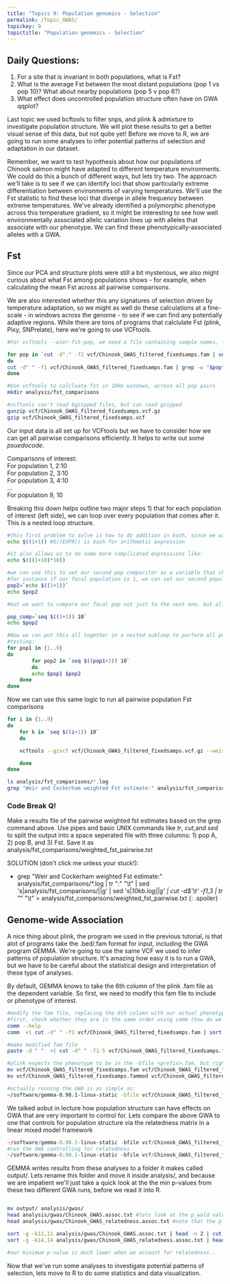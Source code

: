 ```yaml
---
title: "Topics 9: Population genomics - Selection"
permalink: /Topic_GWAS/
topickey: 9
topictitle: "Population genomics - Selection"
---
```


## Daily Questions:
1. For a site that is invariant in both populations, what is Fst?
2. What is the average Fst between the most distant populations (pop 1 vs pop 10)? What about nearby populations (pop 5 v pop 6?)
3. What effect does uncontrolled population structure often have on GWA qqplot?

Last topic we used bcftools to filter snps, and plink & admixture to investigate population structure. We will plot these results to get a better visual sense of this data, but not quite yet! Before we move to R, we are going to run some analyses to infer potential patterns of selection and adaptation in our dataset. 

Remember, we want to test hypothesis about how our populations of Chinook salmon might have adapted to different temperature environments. We could do this a bunch of different ways, but lets try two. The approach we'll take is to see if we can identify loci that show particularly extreme differentiation between environments of varying temperatures. We'll use the Fst statistic to find these loci that diverge in allele frequency between extreme temperatures. We've already identified a polymorphic phenotype across this temperature gradient, so it might be interesting to see how well environmentally associated allelic variation lines up with alleles that associate with our phenotype. We can find these phenotypically-associated alleles with a GWA. 


## Fst ##

Since our PCA and structure plots were still a bit mysterious, we also might curious about what Fst among populations shows - for example, when calculating the mean Fst across all pairwise comparisons. 

We are also interested whether this any signatures of selection driven by temperature adaptation, so we might as well do these calculations at a fine-scale - in windows across the genome - to see if we can find any potentially adaptive regions. While there are tons of programs that calclulate Fst (plink, Pixy, SNPrelate), here we're going to use VCFtools.


```bash
#For vcftools --wier-fst-pop, we need a file containing sample names, for each pop

for pop in `cut -d"." -f2 vcf/Chinook_GWAS_filtered_fixedsamps.fam | uniq`
do
cut -d" " -f1 vcf/Chinook_GWAS_filtered_fixedsamps.fam | grep -w "$pop" > ${pop}.samples
done

#Use vcftools to calcluate fst in 10kb windows, across all pop pairs
mkdir analysis/fst_comparisons

#vcftools can't read bgzipped files, but can read gzipped
gunzip vcf/Chinook_GWAS_filtered_fixedsamps.vcf.gz
gzip vcf/Chinook_GWAS_filtered_fixedsamps.vcf
```

Our input data is all set up for VCFtools but we have to consider how we can get all pairwise comparisons efficiently.
It helps to write out some _psuedocode_.

Comparisons of interest:  
For population 1, 2:10  
For population 2, 3:10  
For population 3, 4:10  
...  
For population 9, 10  

Breaking this down helps outline two major steps 1) that for each population of interest (left side), we can loop over every population that comes after it. This is a nested loop structure.

```bash
#this first problem to solve is how to do addition in bash, since we want to compare our focal population to only those that come after it.
echo $((1+1)) #$((EXPR)) is bash for arithmetic expression

#it also allows us to do some more complicated expressions like:
echo $(((1+10)*10))

#we can use this to set our second pop comparitor as a variable that changes depending on the focal population.
#for instance if our focal population is 1, we can set our second population to 2 as follows
pop2=`echo $((1+1))`
echo $pop2

#but we want to compare our focal pop not just to the next one, but all pops that follow. seq helps with this.

pop_comp=`seq $((1+1)) 10`
echo $pop2

#Now we can put this all together in a nested subloop to perform all population comparisons
#testing:
for pop1 in {1..9}
do
        for pop2 in `seq $((pop1+1)) 10`
        do
        echo $pop1 $pop2 
	done
done

```

Now we can use this same logic to run all pairwise population Fst comparisons

```bash
for i in {1..9}
do
	for k in `seq $((i+1)) 10`
	do

	vcftools --gzvcf vcf/Chinook_GWAS_filtered_fixedsamps.vcf.gz --weir-fst-pop p$i.samples --weir-fst-pop p$k.samples --out analysis/fst_comparisons/pop${i}_pop${k}_10kb --fst-window-size 10000 --fst-window-step 10000

	done
done

ls analysis/fst_comparisons/*.log
grep "Weir and Cockerham weighted Fst estimate:" analysis/fst_comparisons/*.log
```

### Code Break Q! ###

Make a results file of the pairwise weighted fst estimates based on the grep command above. Use pipes and basic UNIX commands like _tr_, _cut_,and _sed_ to split the output into a space seperated file with three columns: 1) pop A, 2) pop B, and 3) Fst. Save it as analysis/fst_comparisons/weighted_fst_pairwise.txt

SOLUTION (don't click me unless your stuck!):	
* grep "Weir and Cockerham weighted Fst estimate:" analysis/fst_comparisons/*.log | tr ":" "\t"  | sed 's|analysis/fst_comparisons/||g' | sed 's|_10kb.log||g' | cut -d$'\t' -f1,3 | tr "_" "\t" > analysis/fst_comparisons/weighted_fst_pairwise.txt
{: .spoiler}


## Genome-wide Association ##

A nice thing about plink, the program we used in the previous tutorial, is that alot of programs take the .bed/.fam format for input, including the GWA program GEMMA. We're going to use the same VCF we used to infer patterns of population structure. It's amazing how easy it is to run a GWA, but we have to be careful about the statistical design and interpretation of these type of analyses.

By default, GEMMA knows to take the 6th column of the plink .fam file as the dependent variable. So first, we need to modify this fam file to include or phenotype of interest.

```bash
#modify the fam file, replacing the 6th column with our actual phenotypes
#first, check whether they are in the same order using comm (how do we interpret the output?)
comm --help
comm  <( cut -d" " -f1 vcf/Chinook_GWAS_filtered_fixedsamps.fam | sort ) <( cut -d"," -f-1 phenos.txt | sort) #all in common

#make modified fam file
paste -d " "  <( cut -d" " -f1-5 vcf/Chinook_GWAS_filtered_fixedsamps.fam) <( cut -d"," -f2 phenos.txt) > vcf/Chinook_GWAS_filtered_fixedsamps.fammod

#plink expects the phenotype to be in the -bfile <prefix>.fam, but right now its in <prefix>.fammod. lets do some quick renaming
mv vcf/Chinook_GWAS_filtered_fixedsamps.fam vcf/Chinook_GWAS_filtered_fixedsamps.famnophenos
mv vcf/Chinook_GWAS_filtered_fixedsamps.fammod vcf/Chinook_GWAS_filtered_fixedsamps.fam

#actually running the GWA is as simple as:
~/software/gemma-0.98.1-linux-static -bfile vcf/Chinook_GWAS_filtered_fixedsamps -lm -o Chinook_GWAS -miss .10 -maf 0.01
```

We talked aobut in lecture how population structure can have effects on GWA that are very important to control for. Lets compare the above GWA to one that controls for population structure via the relatedness matrix in a linear mixed model framework

```r
~/software/gemma-0.98.1-linux-static -bfile vcf/Chinook_GWAS_filtered_fixedsamps -gk -o Chinook_GWAS_filtered_fixedsamps #gk is the option for generating the relatedness matrix
#run the GWA controlling for relatedness
~/software/gemma-0.98.1-linux-static -bfile vcf/Chinook_GWAS_filtered_fixedsamps -k output/Chinook_GWAS_filtered_fixedsamps.cXX.txt -lmm 4 -o Chinook_GWAS_relatedness
```

GEMMA writes results from these analyses to a folder it makes called output/. Lets rename this folder and move it inside analysis/, and because we are impatient we'll just take a quick look at the the min p-values from these two different GWA runs, before we read it into R.

```bash

mv output/ analysis/gwas/
head analysis/gwas/Chinook_GWAS.assoc.txt #lets look at the p_wald values, column 11
head analysis/gwas/Chinook_GWAS_relatedness.assoc.txt #note that the p_wald column for the linear mixed effect GWA is 13

sort -g -k11,11 analysis/gwas/Chinook_GWAS.assoc.txt | head -n 2 | cut -d$'\t' -f11  #g tells sort to interpret scientific notation
sort -g -k14,14 analysis/gwas/Chinook_GWAS_relatedness.assoc.txt | head -n 2 | cut -d$'\t' -f14

#our minimum p-value is much lower when we account for relatedness..

```

Now that we've run some analyses to investigate potential patterns of selection, lets move to R to do some statistics and data visualization.


